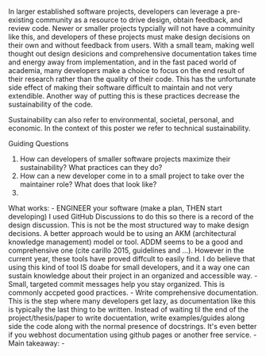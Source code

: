 In larger established software projects, developers can leverage a pre-existing
community as a resource to drive design, obtain feedback, and review code. Newer
or smaller projects typcially will not have a commuinity like this, and
developers of these projects must make design decisions on their own and without
feedback from users. With a small team, making well thought out design desicions
and comprehensive documentation takes time and energy away from implementation,
and in the fast paced world of academia, many developers make a choice to focus
on the end result of their research rather than the quality of their code. This
has the unfortunate side effect of making their software difficult to maintain
and not very extendible. Another way of putting this is these practices decrease
the sustainability of the code.

Sustainability can also refer to environmental, societal, personal, and
economic. In the context of this poster we refer to technical sustainability.

Guiding Questions
1. How can developers of smaller software projects maximize their
    sustainability? What practices can they do?
2. How can a new developer come in to a small project to take over the
   maintainer role? What does that look like?
3. 

What works:
    - ENGINEER your software (make a plan, THEN start developing)
        I used GitHub Discussions to do this so there is a record of the design
        discussion. This is not be the most structured way to make design
        decisions. A better approach would be to using an AKM (architectural
        knowledge management) model or tool. ADDM seems to be a good and comprehensive one
        (cite carillo 2015, guidelines and ...). However in the current year,
        these tools have proved diffcult to easily find. I do believe that using
        this kind of tool IS doabe for small developers, and it a way one can
        sustain knowledge about their project in an organized and accessible
        way.
    - Small, targeted commit messages help you stay organized. This is commonly
        accpeted good practices.
    - Write comprehensive documentation. This is the step where many developers
        get lazy, as documentation like this is typically the last thing to be
        written. Instead of waiting til the end of the project/thesis/paper to
        write docuentation, write examples/guides along side the code along with
        the normal presence of docstrings. It's even better if you webhost
        documentation using github pages or another free service.
    - 
Main takeaway:
    - 
